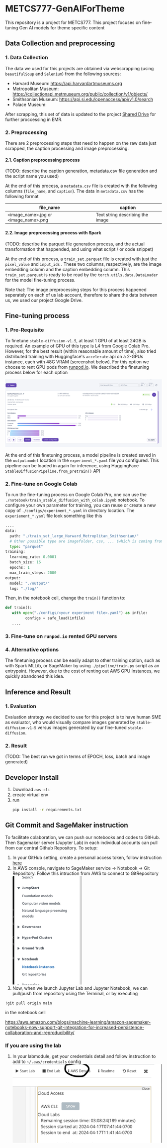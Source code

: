 # METCS777-GenAIForTheme
This repository is a project for METCS777. This project focuses on fine-tuning Gen AI models for theme specific content

## Data Collection and preprocessing
### 1. Data Collection
The data we used for this projects are obtained via webscrapping (using `beautifulSoup` and `Selenium`) from the following sources:
- Harvard Museum: https://api.harvardartmuseums.org
- Metropolitan Museum: https://collectionapi.metmuseum.org/public/collection/v1/objects/
- Smithsonian Museum: https://api.si.edu/openaccess/api/v1.0/search
- Palace Museum:

After scrapping, this set of data is updated to the project [Shared Drive](https://drive.google.com/drive/folders/1J70ptj8vnAED8X9K9nGmTsjAirwJY0xR?usp=sharing) for further proccessing in EMR.

### 2. Preprocessing
There are 2 preprocessing steps that need to happen on the raw data just scrapped, the caption processing and image preprocessing.

#### 2.1. Caption preprocessing process

(TODO: describe the caption generation, metadata.csv file generation and the script name you used)

At the end of this process, a `metadata.csv` file is created with the following columns (`file_name`, and `caption`). The data in `metadata.csv` has the following format

| file_name | caption |
|--|--|
| <image_name>.jpg or <image_name>.png | Text string describing the image |

#### 2.2. Image preprocessing process with Spark

(TODO: describe the parquet file generation process, and the actual transformation that happended, and using what script / or code snippet)

At the end of this process, a `train_set.parquet` file is created with just the `pixel_value` <Type Torch.Tensor> and `input_ids` <Type Torch.Tensor>. These two columns, respectively, are the image embedding column and the caption embedding column. This `train_set.parquet` is ready to be read by the `torch.utils.data.DataLoader` for the model fine-tuning process.


Note that: The image preprocessing steps for this process happened seperately on each of us lab account, therefore to share the data between us, we used our project Google Drive.

## Fine-tuning process
### 1. Pre-Requisite
To finetune `stable-diffusion-v1.5`, at least 1 GPU of at least 24GB is required. An example of GPU of this type is L4 from Google Colab Pro. However, for the best result (within reasonable amount of time), also tried distributed training with Huggingface's `accelerate` api on a 2-GPUs instance, each with 48G VRAM (screenshot below). For this option we choose to rent GPU pods from [runpod.io](https://www.runpod.io/). We described the finetuning process below for each option

![alt text](./images/runpod.png)

At the end of this finetuning process, a model pipeline is created saved in the `output`.`model` location in the `experiment_*.yaml` file you configured. This pipeline can be loaded in again for inference, using HuggingFace `StableDiffusionPipeline.from_pretrain()` API

### 2. Fine-tune on Google Colab

To run the fine-tuning process on Google Colab Pro, one can use the `./notebook/train_stable_diffusion_with_colab.ipynb` notebook. To configure your own parameter for training, you can reuse or create a new copy of `./configs/experiment_*.yaml` in directory location. The `experiement_*.yaml` file look something like this

```python
....
data:
  path: "./train_set_large_Harward_Metroplitan_Smithsonian/"
  # Other possible type are imagefolder, csv, ... (which is coming from huggingface load_dataset())
  type: "parquet"
training:
  learning_rate: 0.0001
  batch_size: 16
  epochs: 1
  max_train_steps: 2000
output:
  model: "./output/"
  log: "./log/"
```

Then, in the notebook cell, change the `train()` function to:

```python
def train():
   with open("./configs/<your experiment file>.yaml") as infile:
         configs = safe_load(infile)
   .... 
```

### 3. Fine-tune on `runpod.io` rented GPU servers


### 4. Alternative options
The finetuning process can be easily adapt to other training option, such as with Spark MLLib, or SageMaker by using `./pipeline/train.py` script as an entrypoint. However, due to the cost of renting out AWS GPU Instances, we quickly abandoned this idea.


## Inference and Result
### 1. Evaluation
Evaluation strategy we decided to use for this project is to have human SME as evaluator, who would visually compare images generated by `stable-diffusion-v1-5` versus images generated by our fine-tuned `stable-diffusion`.

### 2. Result

(TODO: The best run we got in terms of EPOCH, loss, batch and image generated)


## Developer Install

1. Download `aws-cli`
2. create virtual env
3. run
   ```bash
   pip install -r requirements.txt
   ```

## Git Commit and SageMaker instruction

To facilitate colaboration, we can push our notebooks and codes to GitHub. Then Sagemaker server (Jupyter Lab) in each individual accounts can pull from our central Github Repository. To setup:
1. In your GitHub setting, create a personal access token, follow instruction [here](https://docs.github.com/en/authentication/keeping-your-account-and-data-secure/managing-your-personal-access-tokens)
2. In AWS console, navigate to SageMaker service -> Notebook -> Git Repository. Follow this intruction from AWS to connect to GitRepository
![alt text](/images/sagemaker.png)
3. Now, when we launch Jupyter Lab and Jupyter Notebook, we can pull/push from repository using the Terminal, or by executing
```
!git pull origin main
```
in the notebook cell

https://aws.amazon.com/blogs/machine-learning/amazon-sagemaker-notebooks-now-support-git-integration-for-increased-persistence-collaboration-and-reproducibility/

### If you are using the lab
1. In your labmodule, get your credentials detail and follow instruction to add to `~/.aws/credentials` config
![alt text](./images/image.png)

